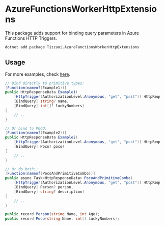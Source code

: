 # AzureFunctionsWorkerHttpExtensions

This package adds support for binding query parameters in Azure Functions HTTP Triggers.

```cmd
dotnet add package Tizzani.AzureFunctionsWorkerHttpExtensions
```

## Usage

For more examples, check [here](./tests/E2ETestApp/Functions).

```csharp
// Bind directly to primitive types:
[Function(nameof(Example1))]
public HttpResponseData Example1(
    [HttpTrigger(AuthorizationLevel.Anonymous, "get", "post")] HttpRequestData req,
    [BindQuery] string? name,
    [BindQuery] int[]? luckyNumbers)
{
    // ..
}

// Or bind to POCO:
[Function(nameof(Example2))]
public HttpResponseData Example2(
    [HttpTrigger(AuthorizationLevel.Anonymous, "get", "post")] HttpRequestData req,
    [BindQuery] Poco? poco)
{
    // ..
}

// Or do both!:
[Function(nameof(PocoAndPrimitiveCombo))]
public async Task<HttpResponseData> PocoAndPrimitiveCombo(
    [HttpTrigger(AuthorizationLevel.Anonymous, "get", "post")] HttpRequestData req,
    [BindQuery] Person? person,
    [BindQuery] string? description)
{
    // ..
}

public record Person(string Name, int Age);
public record Poco(string Name, int[] LuckyNumbers);
```
